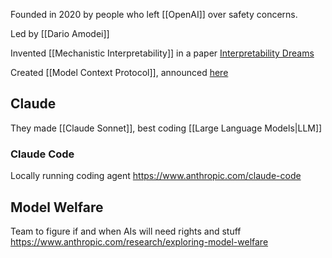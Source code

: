 Founded in 2020 by people who left [[OpenAI]] over safety concerns.

Led by [[Dario Amodei]]

Invented [[Mechanistic Interpretability]] in a paper [Interpretability Dreams](https://www.anthropic.com/research/interpretability-dreams?utm_source=perplexity)

Created [[Model Context Protocol]], announced [here](https://www.anthropic.com/news/model-context-protocol)

## Claude
They made [[Claude Sonnet]], best coding [[Large Language Models|LLM]]

### Claude Code
Locally running coding agent
https://www.anthropic.com/claude-code

## Model Welfare
Team to figure if and when AIs will need rights and stuff
https://www.anthropic.com/research/exploring-model-welfare